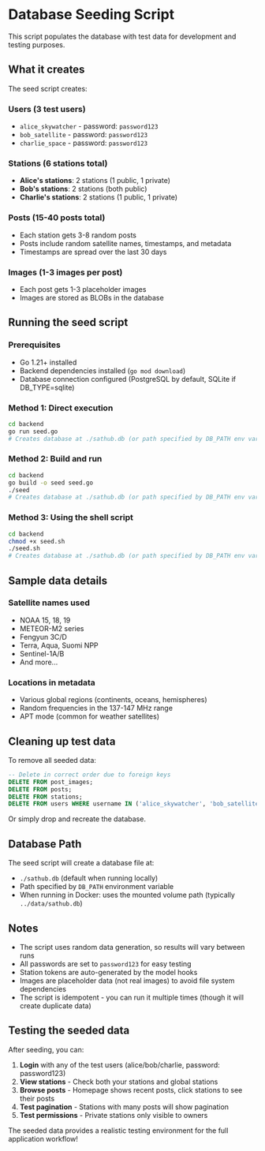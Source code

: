 # Database Seeding Script

This script populates the database with test data for development and testing purposes.

## What it creates

The seed script creates:

### Users (3 test users)

- `alice_skywatcher` - password: `password123`
- `bob_satellite` - password: `password123`
- `charlie_space` - password: `password123`

### Stations (6 stations total)

- **Alice's stations**: 2 stations (1 public, 1 private)
- **Bob's stations**: 2 stations (both public)
- **Charlie's stations**: 2 stations (1 public, 1 private)

### Posts (15-40 posts total)

- Each station gets 3-8 random posts
- Posts include random satellite names, timestamps, and metadata
- Timestamps are spread over the last 30 days

### Images (1-3 images per post)

- Each post gets 1-3 placeholder images
- Images are stored as BLOBs in the database

## Running the seed script

### Prerequisites

- Go 1.21+ installed
- Backend dependencies installed (`go mod download`)
- Database connection configured (PostgreSQL by default, SQLite if DB_TYPE=sqlite)

### Method 1: Direct execution

```bash
cd backend
go run seed.go
# Creates database at ./sathub.db (or path specified by DB_PATH env var)
```

### Method 2: Build and run

```bash
cd backend
go build -o seed seed.go
./seed
# Creates database at ./sathub.db (or path specified by DB_PATH env var)
```

### Method 3: Using the shell script

```bash
cd backend
chmod +x seed.sh
./seed.sh
# Creates database at ./sathub.db (or path specified by DB_PATH env var)
```

## Sample data details

### Satellite names used

- NOAA 15, 18, 19
- METEOR-M2 series
- Fengyun 3C/D
- Terra, Aqua, Suomi NPP
- Sentinel-1A/B
- And more...

### Locations in metadata

- Various global regions (continents, oceans, hemispheres)
- Random frequencies in the 137-147 MHz range
- APT mode (common for weather satellites)

## Cleaning up test data

To remove all seeded data:

```sql
-- Delete in correct order due to foreign keys
DELETE FROM post_images;
DELETE FROM posts;
DELETE FROM stations;
DELETE FROM users WHERE username IN ('alice_skywatcher', 'bob_satellite', 'charlie_space');
```

Or simply drop and recreate the database.

## Database Path

The seed script will create a database file at:

- `./sathub.db` (default when running locally)
- Path specified by `DB_PATH` environment variable
- When running in Docker: uses the mounted volume path (typically `../data/sathub.db`)

## Notes

- The script uses random data generation, so results will vary between runs
- All passwords are set to `password123` for easy testing
- Station tokens are auto-generated by the model hooks
- Images are placeholder data (not real images) to avoid file system dependencies
- The script is idempotent - you can run it multiple times (though it will create duplicate data)

## Testing the seeded data

After seeding, you can:

1. **Login** with any of the test users (alice/bob/charlie, password: password123)
2. **View stations** - Check both your stations and global stations
3. **Browse posts** - Homepage shows recent posts, click stations to see their posts
4. **Test pagination** - Stations with many posts will show pagination
5. **Test permissions** - Private stations only visible to owners

The seeded data provides a realistic testing environment for the full application workflow!

